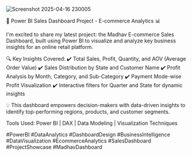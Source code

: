 ![Screenshot 2025-04-16 230005](https://github.com/user-attachments/assets/8dcf2301-fcbf-4571-888c-101a3e274ca7)

🚀 Power BI Sales Dashboard Project - E-commerce Analytics 📊

I'm excited to share my latest project: the Madhav E-commerce Sales Dashboard, built using Power BI to visualize and analyze key business insights for an online retail platform.

🔍 Key Insights Covered: ✔️ Total Sales, Profit, Quantity, and AOV (Average Order Value)
✔️ Sales Distribution by State and Customer Name
✔️ Profit Analysis by Month, Category, and Sub-Category
✔️ Payment Mode-wise Profit Visualization
✔️ Interactive filters for Quarter and State for dynamic insights

💡 This dashboard empowers decision-makers with data-driven insights to identify top-performing regions, products, and customer segments.

Tools Used: Power BI | DAX | Data Modeling | Visualization Techniques

#PowerBI #DataAnalytics #DashboardDesign #BusinessIntelligence #DataVisualization #EcommerceAnalytics #SalesDashboard #ProjectShowcase #MadhavDashboard
